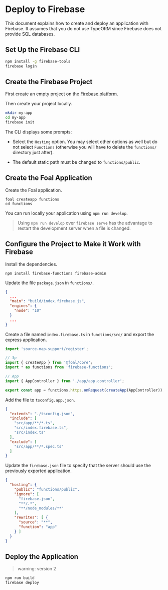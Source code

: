 # Deploy to Firebase

This document explains how to create and deploy an application with Firebase. It assumes that you do not use TypeORM since Firebase does not provide SQL databases.

## Set Up the Firebase CLI

```sh
npm install -g firebase-tools
firebase login
```

## Create the Firebase Project

First create an empty project on the [Firebase platform](https://console.firebase.google.com/).

Then create your project locally.

```sh
mkdir my-app
cd my-app
firebase init
```

The CLI displays some prompts:

- Select the `Hosting` option. You may select other options as well but do not select `Functions` (otherwise you will have to delete the `functions/` directory just after).

- The default static path must be changed to `functions/public`.

## Create the Foal Application

Create the Foal application.

```
foal createapp functions
cd functions
```

You can run locally your application using `npm run develop`.

> Using `npm run develop` over `firebase serve` has the advantage to restart the development server when a file is changed.

## Configure the Project to Make it Work with Firebase

Install the dependencies.

```
npm install firebase-functions firebase-admin
```

Update the file `package.json` in `functions/`.

```json
{
  ...
  "main": "build/index.firebase.js",
  "engines": {
    "node": "10"
  }
  ...
}
```

Create a file named `index.firebase.ts` in `functions/src/` and export the express application.

```typescript
import 'source-map-support/register';

// 3p
import { createApp } from '@foal/core';
import * as functions from 'firebase-functions';

// App
import { AppController } from './app/app.controller';

export const app = functions.https.onRequest(createApp(AppController));

```

Add the file to `tsconfig.app.json`.

```json
{
  "extends": "./tsconfig.json",
  "include": [
    "src/app/**/*.ts",
    "src/index.firebase.ts",
    "src/index.ts"
  ],
  "exclude": [
    "src/app/**/*.spec.ts"
  ]
}
```

Update the `firebase.json` file to specify that the server should use the previously exported application. 

```json
{
  "hosting": {
    "public": "functions/public",
    "ignore": [
      "firebase.json",
      "**/.*",
      "**/node_modules/**"
    ],
    "rewrites": [ {
      "source": "**",
      "function": "app"
    } ]
  }
}

```

## Deploy the Application

> warning: version 2

```sh
npm run build
firebase deploy
```